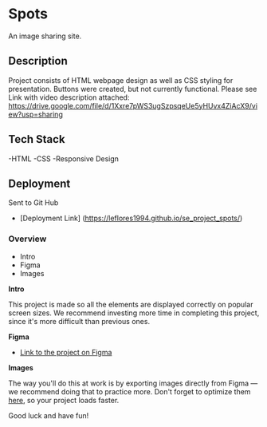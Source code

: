 # Spots

An image sharing site.

## Description

Project consists of HTML webpage design as well as CSS styling for presentation. Buttons were created, but not currently functional.
Please see Link with video description attached: https://drive.google.com/file/d/1Xxre7pWS3ugSzpsqeUe5yHUvx4ZiAcX9/view?usp=sharing

## Tech Stack

-HTML
-CSS
-Responsive Design

## Deployment

Sent to Git Hub

- [Deployment Link] (https://leflores1994.github.io/se_project_spots/)

### Overview

- Intro
- Figma
- Images

**Intro**

This project is made so all the elements are displayed correctly on popular screen sizes. We recommend investing more time in completing this project, since it's more difficult than previous ones.

**Figma**

- [Link to the project on Figma](https://www.figma.com/file/BBNm2bC3lj8QQMHlnqRsga/Sprint-3-Project-%E2%80%94-Spots?type=design&node-id=2%3A60&mode=design&t=afgNFybdorZO6cQo-1)

**Images**

The way you'll do this at work is by exporting images directly from Figma — we recommend doing that to practice more. Don't forget to optimize them [here](https://tinypng.com/), so your project loads faster.

Good luck and have fun!
